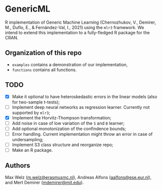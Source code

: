 # GenericML
R implementation of Generic Machine Learning (Chernozhukov, V., Demirer, M., Duflo, E., &amp; Fernández-Val, I., 2021) using the `mlr3` framework. We intend to extend this implementation to a fully-fledged R package for the CRAN.

## Organization of this repo

* `examples` contains a demonstration of our implementation,
* `functions` contains all functions.

## TODO

- [x] Make it optional to have heteroskedastic errors in the linear models (also for two-sample t-tests);
- [ ] Implement deep neural networks as regression learner. Currently not supported by `mlr3`;
- [x] Implement the Horvitz-Thompson transformation;
- [ ] Add noise in case of low variation of the `S` and `B` learner;
- [ ] Add optional monotonization of the confindence bounds;
- [ ] Error handling. Current implementation might throw an error in case of undersampling;
- [ ] Implement S3 class structure and reorganize repo;
- [ ] Make an R package.

## Authors
Max Welz (m.welz@erasmusmc.nl), Andreas Alfons (aalfons@ese.eur.nl), and Mert Demirer (mdemirer@mit.edu).
